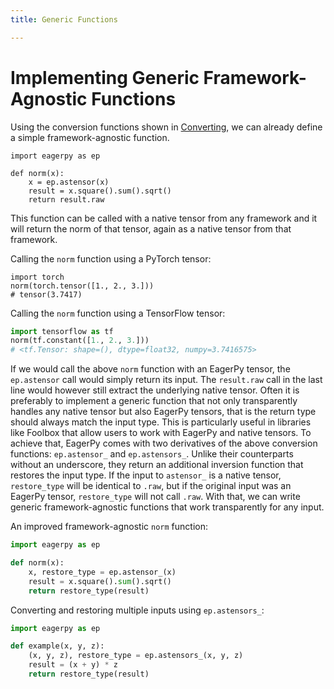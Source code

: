 ```yaml
---
title: Generic Functions

---
```


# Implementing Generic Framework-Agnostic Functions

Using the conversion functions shown in [Converting](./converting.md), we can already define a simple framework-agnostic function.

```pyhon
import eagerpy as ep

def norm(x):
    x = ep.astensor(x)
    result = x.square().sum().sqrt()
    return result.raw
```

This function can be called with a native tensor from any framework and it will return the norm of that tensor, again as a native tensor from that framework.

Calling the `norm` function using a PyTorch tensor:
```pyhon
import torch
norm(torch.tensor([1., 2., 3.]))
# tensor(3.7417)
```

Calling the `norm` function using a TensorFlow tensor:
```python
import tensorflow as tf
norm(tf.constant([1., 2., 3.]))
# <tf.Tensor: shape=(), dtype=float32, numpy=3.7416575>
```

If we would call the above `norm` function with an EagerPy tensor, the `ep.astensor` call would simply return its input. The `result.raw` call in the last line would however still extract the underlying native tensor. Often it is preferably to implement a generic function that not only transparently handles any native tensor but also EagerPy tensors, that is the return type should always match the input type. This is particularly useful in libraries like Foolbox that allow users to work with EagerPy and native tensors. To achieve that, EagerPy comes with two derivatives of the above conversion functions: `ep.astensor_` and `ep.astensors_`. Unlike their counterparts without an underscore, they return an additional inversion function that restores the input type. If the input to `astensor_` is a native tensor, `restore_type` will be identical to `.raw`, but if the original input was an EagerPy tensor, `restore_type` will not call `.raw`. With that, we can write generic framework-agnostic functions that work transparently for any input.


An improved framework-agnostic `norm` function:
```python
import eagerpy as ep

def norm(x):
    x, restore_type = ep.astensor_(x)
    result = x.square().sum().sqrt()
    return restore_type(result)
```

Converting and restoring multiple inputs using `ep.astensors_`:
```python
import eagerpy as ep

def example(x, y, z):
    (x, y, z), restore_type = ep.astensors_(x, y, z)
    result = (x + y) * z
    return restore_type(result)
```
